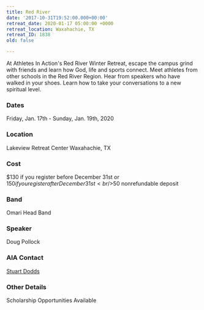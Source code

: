 ```yaml
---
title: Red River
date: '2017-10-31T19:52:00.000+00:00'
retreat_date: 2020-01-17 05:00:00 +0000
retreat_location: Waxahachie, TX
retreat_ID: 1838
old: false

---
```

At Athletes In Action's Red River Winter Retreat, escape the campus grind with friends and learn how God, life and sports connect. Meet athletes from other schools in the Red River Region. Hear from speakers who have walked in your shoes. Learn how to take your conversations to a new spiritual level.

### Dates

Friday, Jan. 17th -  Sunday, Jan. 19th, 2020

### Location

Lakeview Retreat Center Waxahachie, TX

### Cost

$130 if you register before December 31st or $150 if you register after December 31st
<br />$50 nonrefundable deposit

### Band

Omari Head Band

### Speaker

Doug Pollock

### AIA Contact

[Stuart Dodds](mailto:stuart.dodds@athletesinaction.org)

### Other Details

Scholarship Opportunities Available